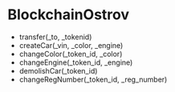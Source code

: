 # BlockchainOstrov


- transfer(_to, _tokenid)
- createCar(_vin, _color, _engine)
- changeColor(_token_id, _color)
- changeEngine(_token_id, _engine)
- demolishCar(_token_id)
- changeRegNumber(_token_id, _reg_number)
